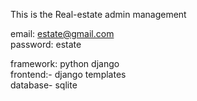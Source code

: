 This is the Real-estate admin management

email: estate@gmail.com \
password: estate


framework: python django\
frontend:- django templates\
database- sqlite


